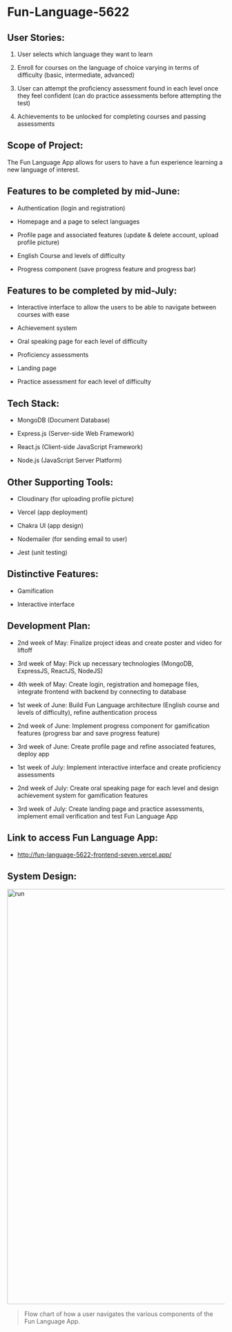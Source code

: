 # Fun-Language-5622
## User Stories:  
1. User selects which language they want to learn  

2. Enroll for courses on the language of choice varying in terms of difficulty (basic, intermediate, advanced)  

3. User can attempt the proficiency assessment found in each level once they feel confident (can do practice assessments before attempting the test)

4. Achievements to be unlocked for completing courses and passing assessments

## Scope of Project:  
The Fun Language App allows for users to have a fun experience learning a new language of interest.

## Features to be completed by mid-June:
* Authentication (login and registration)  

* Homepage and a page to select languages  

* Profile page and associated features (update & delete account, upload profile picture) 

* English Course and levels of difficulty

* Progress component (save progress feature and progress bar)  

## Features to be completed by mid-July:
* Interactive interface to allow the users to be able to navigate between courses with ease

* Achievement system

* Oral speaking page for each level of difficulty

* Proficiency assessments 

* Landing page 

* Practice assessment for each level of difficulty  

## Tech Stack:
* MongoDB (Document Database)

* Express.js (Server-side Web Framework)

* React.js (Client-side JavaScript Framework)

* Node.js (JavaScript Server Platform)

## Other Supporting Tools:
* Cloudinary (for uploading profile picture)

* Vercel (app deployment)

* Chakra UI (app design)

* Nodemailer (for sending email to user)

* Jest (unit testing)

## Distinctive Features:
* Gamification  

* Interactive interface  

## Development Plan:
* 2nd week of May: Finalize project ideas and create poster and video for liftoff  

* 3rd week of May: Pick up necessary technologies (MongoDB, ExpressJS, ReactJS, NodeJS)  

* 4th week of May: Create login, registration and homepage files, integrate frontend with backend by connecting to database  

* 1st week of June: Build Fun Language architecture (English course and levels of difficulty), refine authentication process

* 2nd week of June: Implement progress component for gamification features (progress bar and save progress feature)

* 3rd week of June: Create profile page and refine associated features, deploy app 

* 1st week of July: Implement interactive interface and create proficiency assessments

* 2nd week of July: Create oral speaking page for each level and design achievement system for gamification features

* 3rd week of July: Create landing page and practice assessments, implement email verification and test Fun Language App

## Link to access Fun Language App:
* http://fun-language-5622-frontend-seven.vercel.app/

## System Design:
<img width="960" alt="run" src="https://github.com/zhanyang01/Fun-Language-5622/assets/110977266/43030dce-c9e6-434e-bff3-036da409fa27">   

> Flow chart of how a user navigates the various components of the Fun Language App. 




